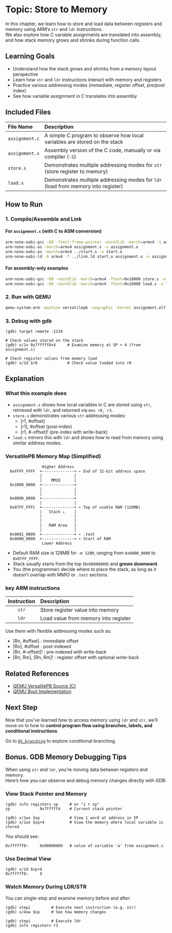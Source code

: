 # Topic: Store to Memory

In this chapter, we learn how to store and load data between registers and memory using ARM’s `str` and `ldr` instructions.  
We also explore how C variable assignments are translated into assembly, and how stack memory grows and shrinks during function calls.

## Learning Goals
- Understand how the stack grows and shrinks from a memory layout perspective
- Learn how `str` and `ldr` instructions interact with memory and registers
- Practice various addressing modes (immediate, register offset, pre/post index)
- See how variable assignment in C translates into assembly

## Included Files
| File Name      | Description                                                                       |
|:---------------|:----------------------------------------------------------------------------------|
| `assignment.c` | A simple C program to observe how local variables are stored on the stack         |
| `assignment.s` | Assembly version of the C code, manually or via compiler (`-S`)                   |
| `store.s`      | Demonstrates multiple addressing modes for `str` (store register to memory)       |
| `load.s`       | Demonstrates multiple addressing modes for `ldr` (load from memory into register) |

## How to Run
### 1. Compile/Assemble and Link
#### For `assignment.c` (with C to ASM conversion)
```bash
arm-none-eabi-gcc -O0 -fomit-frame-pointer -nostdlib -march=armv4 -S assignment.c    # generate assignment.s
arm-none-eabi-as -march=armv4 assignment.s -o assignment.o
arm-none-eabi-as -march=armv4 ../start.s -o start.o
arm-none-eabi-ld -A armv4 -T ../link.ld start.o assignment.o -o assignment.elf
```

#### For assembly-only examples
```bash
arm-none-eabi-gcc -O0 -nostdlib -march=armv4 -Ttext=0x10000 store.s -o store.elf
arm-none-eabi-gcc -O0 -nostdlib -march=armv4 -Ttext=0x10000 load.s -o load.elf
```


### 2. Run with QEMU
```bash
qemu-system-arm -machine versatilepb -nographic -kernel assignment.elf -S -s
```

### 3. Debug with gdb
```gdb
(gdb) target remote :1234

# Check values stored on the stack
(gdb) x/1x 0x7fffff8+4     # Examine memory at SP + 4 (from assignment.s)

# Check register values from memory load
(gdb) x/1d $r0             # Check value loaded into r0
```

## Explanation
### What this example does
-	`assignment.s` shows how local variables in C are stored using `str`, retrieved with `ldr`, and returned via `mov r0, r3`.
-	`store.s` demonstrates various `str` addressing modes:
	-	[r1, #offset]
	-	[r1], #offset (post-index)
	-	[r1, #-offset]! (pre-index with write-back)
-	`load.s` mirrors this with `ldr` and shows how to read from memory using similar address modes.

### VersatilePB Memory Map (Simplified)
```
                Higher Address
  0xFFFF_FFFF  +--------------+ ← End of 32-bit address space
               |              |
               |    MMIO      |
  0x1000_0000  +--------------+
               |              |
               |              |
  0x0800_0000  +--------------+
               |              |
  0x07FF_FFFC  +--------------+ ← Top of usable RAM (128MB)
               |   Stack ↓    |
               |              |
               |              |
               |   RAM Area   |
               |              |
  0x0001_0000  +--------------+ ← .text
  0x0000_0000  +--------------+ ← Start of RAM
                Lower Address
```

-	Default RAM size is 128MB for `-m 128M`, ranging from `0x0000_0000` to `0x07FF_FFFF`.
-	Stack usually starts from the top (`0x08000000`) and **grows downward**.
-	You (the programmer) decide where to place the stack, as long as it doesn’t overlap with MMIO or `.text` sections.

### key ARM instructions
| Instruction | Description                           |
|:-----------:|:--------------------------------------|
|    `str`    | Store register value into memory      |
|    `ldr`    | Load value from memory into register  |

Use them with flexible addressing modes such as:
-	[Rn, #offset]        : immediate offset
-	[Rn], #offset        : post-indexed
-	[Rn, #-offset]!      : pre-indexed with write-back
-	[Rn, Rm], [Rn, Rm]!  : register offset with optional write-back

## Related References
-	[QEMU VersatilePB Source (C)](https://github.com/qemu/qemu/blob/master/hw/arm/versatilepb.c)
-	[QEMU Boot Implementation](https://github.com/qemu/qemu/blob/master/hw/arm/boot.c)


##  Next Step
Now that you’ve learned how to access memory using `ldr` and `str`,
we’ll move on to how to **control program flow using branches, labels, and conditional instructions**.

Go to [`05_branching`](../05_branching/README.md) to explore conditional branching.

## Bonus. GDB Memory Debugging Tips
When using `str` and `ldr`, you're moving data between registers and memory.  
Here’s how you can observe and debug memory changes directly with GDB:

### View Stack Pointer and Memory
```gdb
(gdb) info registers sp     # or "i r sp"
sp             0x7fffff4    # Current stack pointer

(gdb) x/1wx $sp             # View 1 word at address in SP
(gdb) x/1wx $sp+4           # View the memory where local variable is stored
```

You should see:
```
0x7fffff8:     0x00000009   # value of variable 'a' from assignment.s
```

### Use Decimal View
```gdb
(gdb) x/1d $sp+4
0x7fffff8:     9
```

### Watch Memory During LDR/STR
You can single-step and examine memory before and after:
```gdb
(gdb) stepi         # Execute next instruction (e.g. str)
(gdb) x/4xw $sp     # See how memory changes

(gdb) stepi         # Execute ldr
(gdb) info registers r3
```

